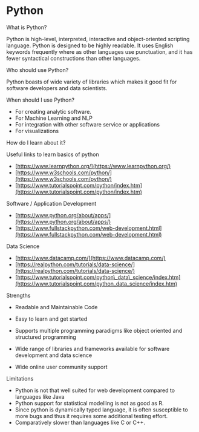 # Python

What is Python?

Python is high-level, interpreted, interactive and object-oriented scripting language. Python is designed to be highly readable. It uses English keywords frequently where as other languages use punctuation, and it has fewer syntactical constructions than other languages.

Who should use Python?

Python boasts of wide variety of libraries which makes it good fit for software developers and data scientists.

When should I use Python?

- For creating analytic software.
- For Machine Learning and NLP
- For integration with other software service or applications
- For visualizations

How do I learn about it?

Useful links to learn basics of python

- [https://www.learnpython.org/](https://www.learnpython.org/)
- [https://www.w3schools.com/python/](https://www.w3schools.com/python/)
- [https://www.tutorialspoint.com/python/index.htm](https://www.tutorialspoint.com/python/index.htm)

Software / Application Development

- [https://www.python.org/about/apps/](https://www.python.org/about/apps/)
- [https://www.fullstackpython.com/web-development.html](https://www.fullstackpython.com/web-development.html)

Data Science

- [https://www.datacamp.com/](https://www.datacamp.com/)
- [https://realpython.com/tutorials/data-science/](https://realpython.com/tutorials/data-science/)
- [https://www.tutorialspoint.com/python\_data\_science/index.htm](https://www.tutorialspoint.com/python_data_science/index.htm)

Strengths

- Readable and Maintainable Code
- Easy to learn and get started
- Supports multiple programming paradigms like object oriented and structured programming

- Wide range of libraries and frameworks available for software development and data science
- Wide online user community support

Limitations

- Python is not that well suited for web development compared to languages like Java
- Python support for statistical modelling is not as good as R.
- Since python is dynamically typed language, it is often susceptible to more bugs and thus it requires some additional testing effort.
- Comparatively slower than languages like C or C++.
